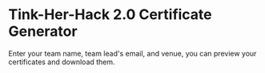 # Tink-Her-Hack 2.0 Certificate Generator

Enter your team name, team lead's email, and venue, you can preview your certificates and download them.


